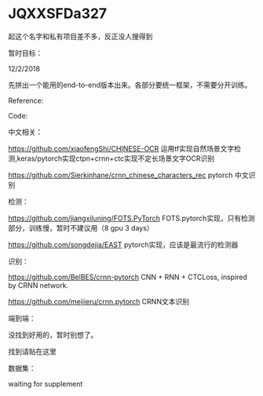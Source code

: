 # JQXXSFDa327
起这个名字和私有项目差不多，反正没人搜得到

暂时目标：

12/2/2018 

先拼出一个能用的end-to-end版本出来。各部分要统一框架，不需要分开训练。

Reference:

Code:

中文相关：

https://github.com/xiaofengShi/CHINESE-OCR 运用tf实现自然场景文字检测,keras/pytorch实现ctpn+crnn+ctc实现不定长场景文字OCR识别

https://github.com/Sierkinhane/crnn_chinese_characters_rec pytorch 中文识别


检测：

https://github.com/jiangxiluning/FOTS.PyTorch FOTS.pytorch实现，只有检测部分，训练慢，暂时不建议用（8 gpu 3 days）

https://github.com/songdejia/EAST pytorch实现，应该是最流行的检测器


识别：

https://github.com/BelBES/crnn-pytorch CNN + RNN + CTCLoss, inspired by CRNN network.

https://github.com/meijieru/crnn.pytorch CRNN文本识别


端到端：

没找到好用的，暂时别想了。

找到请贴在这里


数据集：

waiting for supplement


